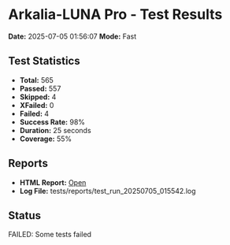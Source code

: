 # Arkalia-LUNA Pro - Test Results

**Date:** 2025-07-05 01:56:07
**Mode:** Fast

## Test Statistics
- **Total:** 565
- **Passed:** 557
- **Skipped:** 4
- **XFailed:** 0
- **Failed:** 4
- **Success Rate:** 98%
- **Duration:** 25 seconds
- **Coverage:** 55%

## Reports
- **HTML Report:** [Open](file:///Volumes/T7/devstation/cursor/arkalia-luna-pro/htmlcov/index.html)
- **Log File:** tests/reports/test_run_20250705_015542.log

## Status
FAILED: Some tests failed

